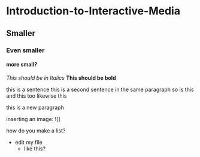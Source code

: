 # Introduction-to-Interactive-Media
## Smaller
### Even smaller
#### more small?

*This should be in Italics*
**This should be bold**

this is a sentence
this is a second sentence in the same paragraph
so is this 
and this too
likewise
this

this is a new paragraph


inserting an image: ![]

how do you make a list?
- edit my file
   - like this?
